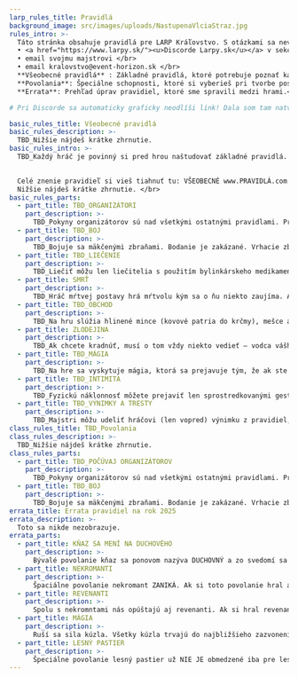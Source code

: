 ```yaml
---
larp_rules_title: Pravidlá
background_image: src/images/uploads/NastupenaVlciaStraz.jpg
rules_intro: >-
  Táto stránka obsahuje pravidlá pre LARP Kráľovstvo. S otázkami sa neváhaj ozvať na </br>
  • <a href="https://www.larpy.sk/"><u>Discorde Larpy.sk</u></a> v sekcii Kráľovstvo</br>
  • email svojmu majstrovi </br> 
  • email kralovstvo@event-horizon.sk </br> 
  **Všeobecné pravidlá** : Základné pravidlá, ktoré potrebuje poznať každý hráč. </br> 
  **Povolania**: Špeciálne schopnosti, ktoré si vyberieš pri tvorbe postavy alebo získaš počas hry.  </br>
  **Errata**: Prehľad úprav pravidiel, ktoré sme spravili medzi hrami.</br>

# Pri Discorde sa automaticky graficky neodlíši link! Dala som tam natvrdo <u>, ak chceš, tak si to zmeň.

basic_rules_title: Všeobecné pravidlá
basic_rules_description: >-
  TBD_Nižšie nájdeš krátke zhrnutie.
basic_rules_intro: >-
  TBD_Každý hráč je povinný si pred hrou naštudovať základné pravidlá. Nebudeme vás z nich skúšať, no ich pochopenie je dôležité pre zážitok teba a ostatných spoluhráčov.  
    

  Celé znenie pravidieľ si vieš tiahnuť tu: VŠEOBECNÉ www.PRAVIDLÁ.com </br>  
  Nižšie nájdeš krátke zhrnutie. </br>
basic_rules_parts:
  - part_title: TBD_ORGANIZÁTORI
    part_description: >-
      TBD_Pokyny organizátorov sú nad všetkými ostatnými pravidlami. Pravidlá nie sú veľmi striktné, lebo hráčom dôverujeme, že chcú hlavne vytovriť spoločný dobrý zážitok. Dôverujte prosim aj vy nám, že keď vám niečo hovoríme, tak je to aby hra bola lepšia a bezpečnejšia pre všetkých.
  - part_title: TBD_BOJ
    part_description: >-
      TBD_Bojuje sa mäkčenými zbraňami. Bodanie je zakázané. Vrhacie zbrane musia byť celé mäkčené a bez tvrdého základu (vrhacie dýky…). Ak si chcete priniesť aj štít, je nevyhnutné si zmäkčiť jeho okraje. Zbrane kontrolujeme, nebezpečné na hru nepustíme. Neútočí sa na hlavu, krk a rozkrok. Protivníka nekopeme, nevykrúcame mu údy, neváľame ho na zem, ak s daným hráčom nie ste dohodnutí, že je to v poriadku. Či došlo k zásahu, určuje zasiahnutý hráč a na jeho cti je, aby to tak aj zahral. Po zásahu do končatiny ju nesmiete používať, dokým vás nevyliečia (min. 1 hodina). Po zásahu do trupu ste porazení, padáte na zem s ťažkým zranením, okrem plazenia a žobrania o pomoc už nič viac nedokážete, dokým vás nevyliečia (min. 3 hod). Ak tak uznáte za vhodné alebo to zo situácie vyplýva, môže sa stať, že vaša postava príde o končatinu alebo zmyslový orgán. Postava umiera, ak je explicitne zabitá, tzv. dorazená po tom, ako bola v stave ťažkého zranenia alebo ak bola podlo zavraždená mimo boja (napr. podrezanie), prípadne ak ju po dve zvonenia z ťažkého zranenia nikto neliečil.
  - part_title: TBD_LIEČENIE
    part_description: >-
      TBD_Liečiť môžu len liečitelia s použitím bylinkárskeho medikamentu. Okrem zranení sa na hre objavujú aj choroby, ktoré sa šíria jedlom a pitím a nakazenou končatinou (odseknuté ruky a nohy použité ako zbraň). Prejavy choroby je potrebné hrať zodpovedne, až pokým vás nevyliečia. Prejavy možno odpozerať od jeho prenášateľa.
  - part_title: SMRŤ
    part_description: >-
      TBD_Hráč mŕtvej postavy hrá mŕtvolu kým sa o ňu niekto zaujíma. Ak si po ňu dlho nikto nechodí, nech sa zdvihne a ide do Pekla. V Pekle zosnulú postavu súdi Smrť na základe jej svedomia a pobožnosti počas života. Čím bezbožnejší život, tým dlhší trest. Svoje šance si možno vylepšiť vďaka kňazom, ktorí vám nielen odovzdávajú slová bohov, ale vám i poskytujú znamenia viery pred nástrahami pekelnými. Ak sa chcete vyhnúť Peklu, je možné sa dohodnúť s Nekromantom, ktorý vás môže udržať na svete o niečo dlhšie a za rozumnú cenu. Smrť má práce vyše hlavy a z byrokratických dôvodov púšťa postavy, ktoré si odpykali svoj trest a chcú sa vrátiť, naspäť na svet. Nevrátia sa len tie postavy, ktorým niekto už za života zaplatil náhrobok u hlavného hrobára.
  - part_title: TBD_OBCHOD
    part_description: >-
      TBD_Na hru slúžia hlinené mince (kovové patria do krčmy), mešce a listiny. Na hre sa nachádza postava bankára/správcu burzy, u ktorého sa dajú ukladať herné peniaze, zakladať podniky, posielať karavány a sú vyplácané výnosy z majetkov.
  - part_title: ZLODEJINA
    part_description: >-
      TBD_Ak chcete kradnúť, musí o tom vždy niekto vedieť – vodca vášho zlodejského cechu alebo majster.
  - part_title: TBD_MÁGIA
    part_description: >-
      TBD_Na hre sa vyskytuje mágia, ktorá sa prejavuje tým, že ak ste zasiahnutí kúzlom, musíte splniť povinnosť, ktorú vám čarodejník dáva. Túto povinnosť sa dozviete buď z kontextu zaklínadla, ktoré počujete alebo vám ju prezradí majster. Začarovať vás môžu zaklínadlom (veršovaným), runami (magické obrazce), alchýmiou (nápoje, amulety) alebo čarovným predmetom. Nemožno vám magicky prikázať, niekomu priamo vziať život.
  - part_title: TBD_INTIMITA
    part_description: >-
      TBD_Fyzickú náklonnosť môžete prejaviť len sprostredkovanými gestami (tzv. ars amandi). Spolu s patričnými pohľadmi a inými prejavmi sa dotykom od partnerovej dlane, prepracúvate vyššie po jeho ruke až po rameno, čo sa považuje za nanajvýš intímne. Vzájomné držanie ramien sa už považuje za splynutie duší, či veľké zneuctenie. Tieto techniky majú zmysel len v kontexte danej situácie, ktorá musí byť sprevádzaná pohľadmi, nežnými či slizkými slovami až vzdychmi. Bez tohto kontextu je táto technika nefunkčná.
  - part_title: TBD_VÝNIMKY A TRESTY
    part_description: >-
      TBD_Majstri môžu udeliť hráčovi (len vopred) výnimku z pravidiel, ale aj trest za porušovanie pravidiel. Príkladom trestu je napríklad napomenutie alebo 10 minútové vylúčenie z herného priestoru (pre horúce hlavy) až po vylúčenie z hry.
class_rules_title: TBD_Povolania
class_rules_description: >-
  TBD_Nižšie nájdeš krátke zhrnutie.
class_rules_parts:
  - part_title: TBD_POČÚVAJ ORGANIZÁTOROV
    part_description: >-
      TBD_Pokyny organizátorov sú nad všetkými ostatnými pravidlami. Pravidlá nie sú veľmi striktné, lebo hráčom dôverujeme, že chcú hlavne vytovriť spoločný dobrý zážitok. Dôverujte prosim aj vy nám, že keď vám niečo hovoríme, tak je to aby hra bola lepšia a bezpečnejšia pre všetkých.
  - part_title: TBD_BOJ
    part_description: >-
      TBD_Bojuje sa mäkčenými zbraňami. Bodanie je zakázané. Vrhacie zbrane musia byť celé mäkčené a bez tvrdého základu (vrhacie dýky…). Ak si chcete priniesť aj štít, je nevyhnutné si zmäkčiť jeho okraje. Zbrane kontrolujeme, nebezpečné na hru nepustíme. Neútočí sa na hlavu, krk a rozkrok. Protivníka nekopeme, nevykrúcame mu údy, neváľame ho na zem, ak s daným hráčom nie ste dohodnutí, že je to v poriadku. Či došlo k zásahu, určuje zasiahnutý hráč a na jeho cti je, aby to tak aj zahral. Po zásahu do končatiny ju nesmiete používať, dokým vás nevyliečia (min. 1 hodina). Po zásahu do trupu ste porazení, padáte na zem s ťažkým zranením, okrem plazenia a žobrania o pomoc už nič viac nedokážete, dokým vás nevyliečia (min. 3 hod). Ak tak uznáte za vhodné alebo to zo situácie vyplýva, môže sa stať, že vaša postava príde o končatinu alebo zmyslový orgán. Postava umiera, ak je explicitne zabitá, tzv. dorazená po tom, ako bola v stave ťažkého zranenia alebo ak bola podlo zavraždená mimo boja (napr. podrezanie), prípadne ak ju po dve zvonenia z ťažkého zranenia nikto neliečil.
errata_title: Errata pravidiel na rok 2025
errata_description: >-
  Toto sa nikde nezobrazuje.
errata_parts:
  - part_title: KŇAZ SA MENÍ NA DUCHOVÉHO
    part_description: >-
      Bývalé povolanie kňaz sa ponovom nazýva DUCHOVNÝ a zo svedomí sa stávajú DUŠIČKY. Duchovného je možné hrať v troch variantoch: KŇAZ (totožný s tým, čo sme pod pojmom kňaz rozumeli doteraz), ČERNOKŇAŽNÍK (temná verzia kňaza) a PROROK (hlásateľ začínajúceho náboženstva).
  - part_title: NEKROMANTI
    part_description: >-
      Špaciálne povolanie nekromant ZANIKÁ. Ak si toto povolanie hral a chceš v ňom pokračovať, odporúčame ti vyššie spomínané povolanie ČERNOKŇAŽNÍK. Lórovo je táto zmena odôvodnená tým, že spolu s Lešijovým odchodom stratili nekromanti významnú časť svojej moci a opustili Vlčie skaly.
  - part_title: REVENANTI
    part_description: >-
      Spolu s nekromntami nás opúštajú aj revenanti. Ak si hral revenanta a pokračuješ s postavou, moc tvojho pána nad tebou vyprchala.
  - part_title: MÁGIA
    part_description: >-
      Ruší sa sila kúzla. Všetky kúzla trvajú do najbližšieho zazvonenia alebo zrušenia zosielateľom. Cieľom kúzla je vždy len jedna osoba. Na jednej osobe môže byť len jedno kúzlo toho istého efektu. Všetky kúzla všetkých druhov mágie sú si cenou rovné a stoja jednu prísadu. Existuje kúzlo ochrany pred mágiou, ktoré chráni osobu pred jedným kúzlom. 
  - part_title: LESNÝ PASTIER
    part_description: >-
      Špeciálne povolanie lesný pastier už NIE JE obmedzené iba pre lesné bytosti. Lesným pastierom sa môže stať ktokoľvek.
---
```

